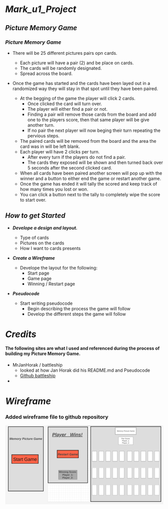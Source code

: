 # ***Mark_u1_Project***

## ***Picture Memory Game***

###  ***Picture Memory Game***

- There will be 25 different pictures pairs opn cards.
    - Each picture will have a pair (2) and be place on cards. 
    - The cards will be randomly designated.
    - Spread across the board.

- Once the game has started and the cards have been layed out in a randomized way they will stay in that spot until they have been paired.
    - At the begging of the game the player will click 2 cards.
        - Once clicked the card will turn over.
        - The player will either find a pair or not.
        - Finding a pair will remove those cards from the board and add one to the players score, then that same player will be give another turn.
        - If no pair the next player will now beging their turn repeating the pervious steps. 
    - The paired cards will be removed from the board and the area the card was in will be left blank.
    - Each player will have 2 clicks per turn.
        - After every turn if the players do not find a pair.
        - The cards they exposed will be shown and then turned back over 5 seconds after the second clicked card.
    - When all cards have been paired another screen will pop up with the winner and a button to either end the game or restart another game. 
    - Once the game has ended it will tally the scored and keep track of how many times you lost or won.
    - You can click a button next to the tally to completely wipe the score to start over.

## ***How to get Started***

- ***Develope a design and layout.***
    - Type of cards
    - Pictures on the cards
    - How I want to cards presents

- ***Create a Wireframe***
    - Develope the layout for the following:
        - Start page
        - Game page
        - Winning / Restart page

- ***Pseudocode***
    - Start writing pseudocode
        - Begin describing the process the game will follow
        - Develop the different steps the game will follow 


# ***Credits***
#### The following sites are what I used and referenced during the process of building my Picture Memory Game.
- MrJanHorak / battleship
    - looked at how Jan Horak did his README.md and Pseudocode
    - [Github battleship](https://github.com/MrJanHorak/battleship/blob/main/pseudocode.md)
- 

# ***Wireframe***
### Added wireframe file to github repository
![alt text](image.png)


